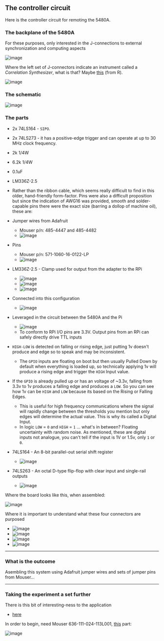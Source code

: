 ## The controller circuit

Here is the controller circuit for remoting the 5480A.

### The backplane of the 5480A

For these purposes, only interested in the J-connections to external synchronization and computing aspects

![image](/controller/images/backplane.png)

Where the left set of J-connectors indicate an instrument called a _Correlation Synthesizer_, what is that? Maybe [this](https://rdrr.io/cran/synthesizer/man/dcor.html) (from R).

![image](/controller/images/cons-18-19.png)

### The schematic

![image](/images/controller-host.png)

### The parts

* 2x 74LS164 -  `SIPO`.
* 2x 74LS273 - it has a positive-edge trigger and can operate at up to 30 MHz clock frequency.
* 2k 1/4W
* 6.2k 1/4W
* 0.1uF 
* LM336Z-2.5
* Rather than the ribbon cable, which seems really difficult to find in this older, hand-friendly form-factor. Pins were also a difficult proposition but since the indication of AWG16 was provided, smooth and solder-capable pins there were the exact size (barring a dollop of machine oil), these are: 

* Jumper wires from Adafruit
    - Mouser p/n: 485-4447 and 485-4482
    - ![image](/controller/images/jumper-wires.png)
* Pins 
    - Mouser p/n:  571-1060-16-0122-LP
    - ![image](/controller/images/16z-pin.png)
* LM336Z-2.5 - Clamp used for output from the adapter to the RPi
    - ![image](/controller/images/lm336z-kon.png)
    - ![image](/controller/images/LM336-pins.png)
    - ![image](/controller/images/lm336-hookup.png)
* Connected into this configuration
    - ![image](/controller/images/lm366-power-setup.png)
* Leveraged in the circuit between the 5480A and the Pi
    - ![image](/controller/images/lm366-circuit-place.png)
    - To conform to RPi I/O pins are 3.3V. Output pins from an RPi can safely directly drive TTL inputs
* `HIGH-LOW` is detected on falling or rising edge, just putting 1v doesn't produce and edge so to speak and may be inconsistent.
    - The `GPIO` inputs are floating on boot but then usually Pulled Down by default when everything is loaded up, so technically applying 1v will produce a rising edge and trigger the `HIGH` Input value.
* If the `GPIO` is already pulled up or has an voltage of ~3.3v, falling from 3.3v to 1v produces a falling edge and produces a `LOW`. So you can see how 1v can be `HIGH` and `LOW` because its based on the Rising or Falling Edges.
    - This is useful for high frequency communications where the signal will rapidly change between the thresholds you mention but only edges will determine the actual value. This is why its called a Digital Input.
    - In logic `LOW` = `0` and `HIGH` = `1` ... what's in between? Floating uncertainty with random noise. As mentioned, these are digital inputs not analogue, you can't tell if the input is 1V or 1.5v, only `1` or `0`.
* 74LS164 - An 8-bit parallel-out serial shift register
    - ![image](/images/74164.jpg)
* 74LS263 - An octal D-type flip-flop with clear input and single-rail outputs
    - ![image](/images/74273.jpg)

Where the board looks like this, when assembled:

![image](/images/controller.jpg)

Where it is important to understand what these four connectors are purposed

* ![image](/controller/images/logic-conn-01.png)
* ![image](/controller/images/logic-pin-table-01.png)
* ![image](/controller/images/logic-pin-table-02.png)
* ![image](/controller/images/logic-pin-table-03.png)

-----

### What is the outcome

Asembling this system using Adafruit jumper wires and sets of jumper pins from Mouser...

-----

### Taking the experiment a set further

There is this bit of interesting-ness to the application

* [here](/data-input/README.md)

In order to begin, need Mouser 636-111-024-113L001, [this](https://eu.mouser.com/ProductDetail/636-111-024-113L001) part:

![image](/data-input/images/amphenol-24.png)